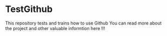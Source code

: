 # TestGithub
This repository tests and trains how to use Github
You can read more about the project and other valuable informtion here !!!
